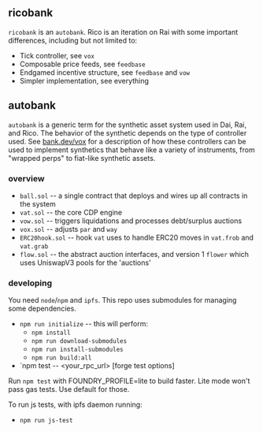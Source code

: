 
## ricobank
`ricobank` is an `autobank`.  Rico is an iteration on Rai with some important differences, including but not limited to:
- Tick controller, see `vox`
- Composable price feeds, see `feedbase`
- Endgamed incentive structure, see `feedbase` and `vow`
- Simpler implementation, see everything

## autobank

`autobank` is a generic term for the synthetic asset system used in Dai, Rai, and Rico. The behavior of the synthetic depends on the type of controller used. See [bank.dev/vox](https://bank.dev/vox) for a description of how these controllers can be used to implement synthetics that behave like a variety of instruments, from "wrapped perps" to fiat-like synthetic assets.

### overview

- `ball.sol` -- a single contract that deploys and wires up all contracts in the system
- `vat.sol` -- the core CDP engine
- `vow.sol` -- triggers liquidations and processes debt/surplus auctions
- `vox.sol` -- adjusts `par` and `way`
- `ERC20hook.sol` -- hook `vat` uses to handle ERC20 moves in `vat.frob` and `vat.grab`
- `flow.sol` -- the abstract auction interfaces, and version 1 `flower` which uses UniswapV3 pools for the 'auctions'

### developing

You need `node`/`npm` and `ipfs`.
This repo uses submodules for managing some dependencies.

- `npm run initialize` -- this will perform:
    - `npm install`
    - `npm run download-submodules`
    - `npm run install-submodules`
    - `npm run build:all`
- `npm test -- <your_rpc_url> [forge test options]

Run `npm test` with FOUNDRY_PROFILE=lite to build faster.  Lite mode won't pass gas tests.  Use default for those.

To run js tests, with ipfs daemon running:
- `npm run js-test`



